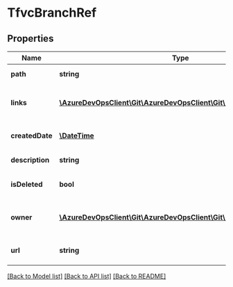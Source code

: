 # TfvcBranchRef

## Properties
Name | Type | Description | Notes
------------ | ------------- | ------------- | -------------
**path** | **string** | Path for the branch. | [optional] 
**links** | [**\AzureDevOpsClient\Git\AzureDevOpsClient\Git\Model\ReferenceLinks**](ReferenceLinks.md) | A collection of REST reference links. | [optional] 
**createdDate** | [**\DateTime**](\DateTime.md) | Creation date of the branch. | [optional] 
**description** | **string** | Branch description. | [optional] 
**isDeleted** | **bool** | Is the branch deleted? | [optional] 
**owner** | [**\AzureDevOpsClient\Git\AzureDevOpsClient\Git\Model\IdentityRef**](IdentityRef.md) | Alias or display name of user | [optional] 
**url** | **string** | URL to retrieve the item. | [optional] 

[[Back to Model list]](../README.md#documentation-for-models) [[Back to API list]](../README.md#documentation-for-api-endpoints) [[Back to README]](../README.md)


